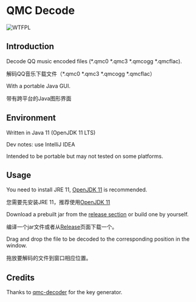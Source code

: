 # QMC Decode

![WTFPL](http://www.wtfpl.net/wp-content/uploads/2012/12/wtfpl-badge-2.png)

## Introduction

Decode QQ music encoded files (*.qmc0 *.qmc3 *.qmcogg *.qmcflac).

解码QQ音乐下载文件（*.qmc0 *.qmc3 *.qmcogg *.qmcflac）

With a portable Java GUI.

带有跨平台的Java图形界面

## Environment

Written in Java 11 (OpenJDK 11 LTS)

Dev notes: use IntelliJ IDEA

Intended to be portable but may not tested on some platforms.


## Usage

You need to install JRE 11, [OpenJDK 11](https://adoptopenjdk.net/) is recommended.

您需要先安装JRE 11，推荐使用[OpenJDK 11](https://adoptopenjdk.net/)

Download a prebuilt jar from the [release section](https://github.com/hexian000/qmcdecode/releases) or build one by yourself.

编译一个jar文件或者从[Release](https://github.com/hexian000/qmcdecode/releases)页面下载一个。

Drag and drop the file to be decoded to the corresponding position in the window.

拖放要解码的文件到窗口相应位置。

## Credits

Thanks to [qmc-decoder](https://github.com/Presburger/qmc-decoder) for the key generator.
